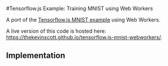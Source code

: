 #Tensorflow.js Example: Training MNIST using Web Workers

A port of the [Tensorflow.js MNIST example](https://github.com/tensorflow/tfjs-examples) using Web Workers.

A live version of this code is hosted here: https://thekevinscott.github.io/tensorflow.js-mnist-webworkers/.

## Implementation
